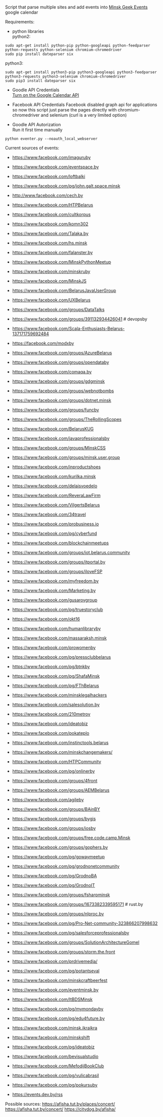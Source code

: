 Script that parse multiple sites and add events into [Minsk Geek Events
](https://calendar.google.com/calendar/embed?src=58deqgrcqbv4eup0l07s0pnid0%40group.calendar.google.com&ctz=Europe/Minsk) google calendar

Requirements:

* python libraries  
python2:  
```
sudo apt-get install python-pip python-googleapi python-feedparser python-requests python-selenium chromium-chromedriver
sudo pip install dateparser six
```
python3:  
```
sudo apt-get install python3-pip python3-googleapi python3-feedparser python3-requests python3-selenium chromium-chromedriver
sudo pip3 install dateparser six
```

* Goodle API Credentials  
[Turn on the Google Calendar API](https://developers.google.com/google-apps/calendar/quickstart/python)

* Facebook API Credentials
Facebook disabled graph api for applications so now this script just parse the pages directly with chromium-chromedriver and selenium (curl is a very limited option)

* Goodle API Autorization  
Run it first time manually
```
python eventer.py --noauth_local_webserver
```

Current sources of events:
- https://www.facebook.com/imaguruby
- https://www.facebook.com/eventspace.by
- https://www.facebook.com/loftbalki
- https://www.facebook.com/pg/john.galt.space.minsk
- http://www.facebook.com/cech.by
- https://www.facebook.com/HTPBelarus
- https://www.facebook.com/cultkorpus
- https://www.facebook.com/komn302
- https://www.facebook.com/Talaka.by
- https://www.facebook.com/hs.minsk
- https://www.facebook.com/falanster.by
- https://www.facebook.com/MinskPythonMeetup
- https://www.facebook.com/minskruby
- https://www.facebook.com/MinskJS
- https://www.facebook.com/BelarusJavaUserGroup
- https://www.facebook.com/UXBelarus
- https://www.facebook.com/groups/DataTalks
- https://www.facebook.com/groups/391132934426041 # devopsby
- https://www.facebook.com/Scala-Enthusiasts-Belarus-137171759692484
- https://facebook.com/modxby
- https://www.facebook.com/groups/AzureBelarus
- https://www.facebook.com/groups/opendataby
- https://www.facebook.com/comaqa.by
- https://www.facebook.com/groups/gdgminsk
- https://www.facebook.com/groups/webnotbombs
- https://www.facebook.com/groups/dotnet.minsk
- https://www.facebook.com/groups/funcby
- https://www.facebook.com/groups/TheRollingScopes
- https://www.facebook.com/BelarusKUG
- https://www.facebook.com/javaprofessionalsby
- https://www.facebook.com/groups/MinskCSS
- https://www.facebook.com/groups/minsk.user.group
- https://www.facebook.com/inproductshoes
- https://www.facebook.com/kurilka.minsk
- https://www.facebook.com/delaisvoedelo
- https://www.facebook.com/ReveraLawFirm
- https://www.facebook.com/VilgertsBelarus
- https://www.facebook.com/34travel
- https://www.facebook.com/probusiness.io
- https://www.facebook.com/pg/cyberfund
- https://www.facebook.com/blockchainmeetups
- https://www.facebook.com/groups/iot.belarus.community
- https://www.facebook.com/groups/itportal.by
- https://www.facebook.com/groups/iloveFSP
- https://www.facebook.com/myfreedom.by
- https://www.facebook.com/Marketing.by
- https://www.facebook.com/gusarovgroup
- https://www.facebook.com/pg/truestoryclub
- https://www.facebook.com/okt16
- https://www.facebook.com/humanlibraryby
- https://www.facebook.com/massaraksh.minsk
- https://www.facebook.com/prowomenby
- https://www.facebook.com/pg/pressclubbelarus
- https://www.facebook.com/pg/btnkby
- https://www.facebook.com/pg/ShafaMinsk
- https://www.facebook.com/pg/FThBelarus
- https://www.facebook.com/minsklegalhackers
- https://www.facebook.com/salesolution.by
- https://www.facebook.com/210metrov
- https://www.facebook.com/ideatobiz
- https://www.facebook.com/pokateplo
- https://www.facebook.com/instinctools.belarus
- https://www.facebook.com/minskchangemakers/
- https://www.facebook.com/HTPCommunity
- https://www.facebook.com/pg/onlinerby
- https://www.facebook.com/groups/4front
- https://www.facebook.com/groups/AEMBelarus
- https://www.facebook.com/agileby
- https://www.facebook.com/groups/BAinBY
- https://www.facebook.com/groups/bygis
- https://www.facebook.com/groups/iosby
- https://www.facebook.com/groups/free.code.camp.Minsk
- https://www.facebook.com/groups/gophers.by
- https://www.facebook.com/pg/gowaymeetup
- https://www.facebook.com/pg/grodnonetcommunity
- https://www.facebook.com/pg/GrodnoBA
- https://www.facebook.com/pg/GrodnoIT
- https://www.facebook.com/groups/fsharpminsk
- https://www.facebook.com/groups/1673382339595171 # rust.by
- https://www.facebook.com/groups/nlproc.by
- https://www.facebook.com/pg/Pro-Net-community-323866207998632
- https://www.facebook.com/pg/salesforceprofessionalsby
- https://www.facebook.com/groups/SolutionArchitectureGomel
- https://www.facebook.com/groups/storm.the.front
- https://www.facebook.com/prdrivemedia/
- https://www.facebook.com/pg/potantseval
- https://www.facebook.com/minskcraftbeerfest
- https://www.facebook.com/eventminsk.by
- https://www.facebook.com/ItBDSMinsk
- https://www.facebook.com/pg/mymondayby
- https://www.facebook.com/pg/edu4future.by
- https://www.facebook.com/minsk.ikraikra
- https://www.facebook.com/minskshift
- https://www.facebook.com/pg/ideatobiz
- https://www.facebook.com/bevisualstudio
- https://www.facebook.com/MefodijBookClub
- https://www.facebook.com/pg/vulicabrasil
- https://www.facebook.com/pg/pokursuby

- https://events.dev.by/rss

Possible sources:
https://afisha.tut.by/places/concert/
https://afisha.tut.by/concert/
https://citydog.by/afisha/
